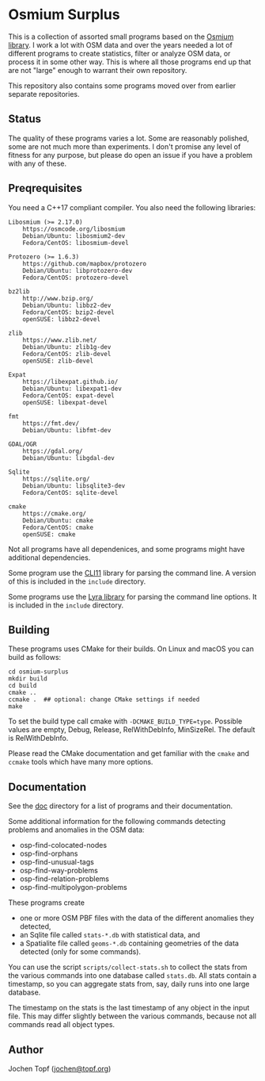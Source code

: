 # Osmium Surplus

This is a collection of assorted small programs based on the [Osmium
library](https://osmcode.org/libosmium). I work a lot with OSM data and over
the years needed a lot of different programs to create statistics, filter or
analyze OSM data, or process it in some other way. This is where all those
programs end up that are not "large" enough to warrant their own repository.

This repository also contains some programs moved over from earlier separate
repositories.

## Status

The quality of these programs varies a lot. Some are reasonably polished, some
are not much more than experiments. I don't promise any level of fitness for
any purpose, but please do open an issue if you have a problem with any of
these.

## Preqrequisites

You need a C++17 compliant compiler. You also need the following libraries:

    Libosmium (>= 2.17.0)
        https://osmcode.org/libosmium
        Debian/Ubuntu: libosmium2-dev
        Fedora/CentOS: libosmium-devel

    Protozero (>= 1.6.3)
        https://github.com/mapbox/protozero
        Debian/Ubuntu: libprotozero-dev
        Fedora/CentOS: protozero-devel

    bz2lib
        http://www.bzip.org/
        Debian/Ubuntu: libbz2-dev
        Fedora/CentOS: bzip2-devel
        openSUSE: libbz2-devel

    zlib
        https://www.zlib.net/
        Debian/Ubuntu: zlib1g-dev
        Fedora/CentOS: zlib-devel
        openSUSE: zlib-devel

    Expat
        https://libexpat.github.io/
        Debian/Ubuntu: libexpat1-dev
        Fedora/CentOS: expat-devel
        openSUSE: libexpat-devel

    fmt
        https://fmt.dev/
        Debian/Ubuntu: libfmt-dev

    GDAL/OGR
        https://gdal.org/
        Debian/Ubuntu: libgdal-dev

    Sqlite
        https://sqlite.org/
        Debian/Ubuntu: libsqlite3-dev
        Fedora/CentOS: sqlite-devel

    cmake
        https://cmake.org/
        Debian/Ubuntu: cmake
        Fedora/CentOS: cmake
        openSUSE: cmake

Not all programs have all dependenices, and some programs might have additional
dependencies.

Some program use the [CLI11](https://github.com/CLIUtils/CLI11) library for
parsing the command line. A version of this is included in the `include`
directory.

Some programs use the [Lyra library](https://github.com/bfgroup/Lyra) for
parsing the command line options. It is included in the `include` directory.

## Building

These programs uses CMake for their builds. On Linux and macOS you can build as
follows:

    cd osmium-surplus
    mkdir build
    cd build
    cmake ..
    ccmake .  ## optional: change CMake settings if needed
    make

To set the build type call cmake with `-DCMAKE_BUILD_TYPE=type`. Possible
values are empty, Debug, Release, RelWithDebInfo, MinSizeRel. The
default is RelWithDebInfo.

Please read the CMake documentation and get familiar with the `cmake` and
`ccmake` tools which have many more options.

## Documentation

See the [doc](doc/) directory for a list of programs and their documentation.

Some additional information for the following commands detecting problems and
anomalies in the OSM data:

* osp-find-colocated-nodes
* osp-find-orphans
* osp-find-unusual-tags
* osp-find-way-problems
* osp-find-relation-problems
* osp-find-multipolygon-problems

These programs create

* one or more OSM PBF files with the data of the different anomalies they
  detected,
* an Sqlite file called `stats-*.db` with statistical data, and
* a Spatialite file called `geoms-*.db` containing geometries of the
  data detected (only for some commands).

You can use the script `scripts/collect-stats.sh` to collect the stats from
the various commands into one database called `stats.db`. All stats contain
a timestamp, so you can aggregate stats from, say, daily runs into one large
database.

The timestamp on the stats is the last timestamp of any object in the input
file. This may differ slightly between the various commands, because not all
commands read all object types.

## Author

Jochen Topf (jochen@topf.org)

